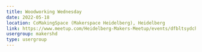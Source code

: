 ```yaml
---
title: Woodworking Wednesday
date: 2022-05-18
location: CoMakingSpace (Makerspace Heidelberg), Heidelberg
link: https://www.meetup.com/Heidelberg-Makers-Meetup/events/dfbltsydchbxb/
usergroup: makershd
type: usergroup
---
```

